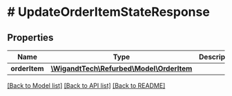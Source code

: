 # # UpdateOrderItemStateResponse

## Properties

Name | Type | Description | Notes
------------ | ------------- | ------------- | -------------
**orderItem** | [**\WigandtTech\Refurbed\Model\OrderItem**](OrderItem.md) |  | [optional]

[[Back to Model list]](../../README.md#models) [[Back to API list]](../../README.md#endpoints) [[Back to README]](../../README.md)

